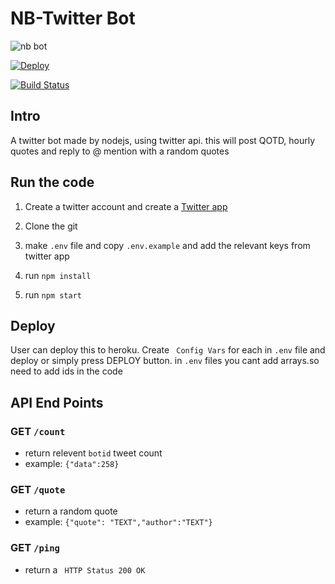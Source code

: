 
  

#  NB-Twitter Bot

![nb bot](https://nb-twitter-bot.herokuapp.com/main.png)

  

[![Deploy](https://www.herokucdn.com/deploy/button.png)](https://heroku.com/deploy)

[![Build Status](https://travis-ci.org/namila007/daily-quote-twitter-bot.svg?branch=master)](https://travis-ci.org/namila007/daily-quote-twitter-bot)

  

##  Intro

  

A twitter bot made by nodejs, using twitter api. this will post QOTD, hourly quotes and reply to @ mention with a random quotes

  

##  Run the code

  

1. Create a twitter account and create a [Twitter app](https://apps.twitter.com/)

2. Clone the git

3. make `.env` file and copy `.env.example` and add the relevant keys from twitter app

4. run `npm install`

5. run `npm start`

  

##  Deploy

User can deploy this to heroku. Create ` Config Vars` for each in `.env` file and deploy or simply press DEPLOY button. in `.env` files you cant add arrays.so need to add ids in the code

  

##  API End Points

  

### GET `/count`

 - return relevent `botid` tweet count
 - example: `{"data":258}`

### GET `/quote`

 - return a random quote 
 - example: `{"quote": "TEXT","author":"TEXT"}`

### GET `/ping`

 - return a ` HTTP Status 200 OK`

